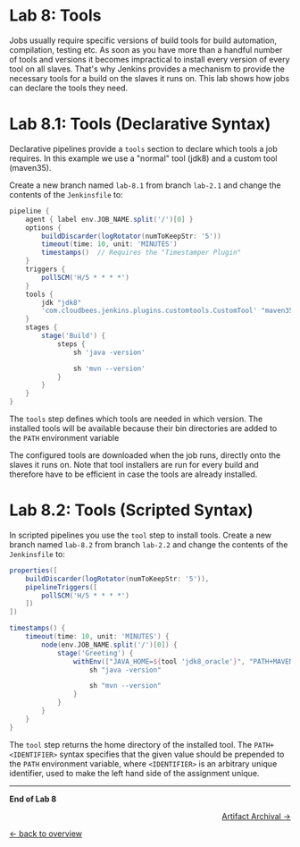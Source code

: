Lab 8: Tools
============

Jobs usually require specific versions of build tools for build automation, compilation, testing etc.
As soon as you have more than a handful number of tools and versions it becomes impractical to install every version of every tool on all slaves.
That's why Jenkins provides a mechanism to provide the necessary tools for a build on the slaves it runs on.
This lab shows how jobs can declare the tools they need.

Lab 8.1: Tools (Declarative Syntax)
===================================

Declarative pipelines provide a ``tools`` section to declare which tools a job requires.
In this example we use a "normal" tool (jdk8) and a custom tool (maven35).

Create a new branch named ``lab-8.1`` from branch ``lab-2.1`` and change the contents of the ``Jenkinsfile`` to:

```groovy
pipeline {
    agent { label env.JOB_NAME.split('/')[0] }
    options {
        buildDiscarder(logRotator(numToKeepStr: '5'))
        timeout(time: 10, unit: 'MINUTES')
        timestamps()  // Requires the "Timestamper Plugin"
    }
    triggers {
        pollSCM('H/5 * * * *')
    }
    tools {
        jdk "jdk8"
        'com.cloudbees.jenkins.plugins.customtools.CustomTool' "maven35"
    }
    stages {
        stage('Build') {
            steps {
                sh 'java -version'

                sh 'mvn --version'
            }
        }
    }
}
```

The ``tools`` step defines which tools are needed in which version.
The installed tools will be available because their bin directories are added to the ``PATH`` environment variable

The configured tools are downloaded when the job runs, directly onto the slaves it runs on.
Note that tool installers are run for every build and therefore have to be efficient in case the tools are already installed.

Lab 8.2: Tools (Scripted Syntax)
================================

In scripted pipelines you use the ``tool`` step to install tools.
Create a new branch named ``lab-8.2`` from branch ``lab-2.2`` and change the contents of the ``Jenkinsfile`` to:

```groovy
properties([
    buildDiscarder(logRotator(numToKeepStr: '5')),
    pipelineTriggers([
        pollSCM('H/5 * * * *')
    ])
])

timestamps() {
    timeout(time: 10, unit: 'MINUTES') {
        node(env.JOB_NAME.split('/')[0]) {
            stage('Greeting') {
                withEnv(["JAVA_HOME=${tool 'jdk8_oracle'}", "PATH+MAVEN=${tool 'maven35'}/bin:${env.JAVA_HOME}/bin"]) {
                    sh "java -version"

                    sh "mvn --version"
                }
            }
        }
    }
}
```
The ``tool`` step returns the home directory of the installed tool. The ``PATH+<IDENTIFIER>`` syntax specifies
that the given value should be prepended to the ``PATH`` environment variable, where ``<IDENTIFIER>`` is an arbitrary
unique identifier, used to make the left hand side of the assignment unique.

---

**End of Lab 8**

<p width="100px" align="right"><a href="09_artifacts.md">Artifact Archival →</a></p>

[← back to overview](../README.md)
